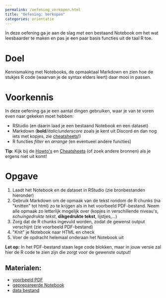 ```yaml
---
permalink: /oefening_verkopen.html
title: "Oefening: Verkopen"
categories: orientatie
---
```


In deze oefening ga je aan de slag met een bestaand Notebook om het wat leesbaarder te maken en pas je een paar basis functies uit de taal R toe.

# Doel
Kennismaking met Notebooks, de opmaaktaal Markdown en zien hoe de stukjes R code (waarvan je de syntax elders leert) daar mooi in passen.

# Voorkennis
In deze oefening ga je een aantal dingen gebruiken, waar je van te voren even naar gekeken moet hebben:
- RStudio (en daarin laad je een bestaand Notebook en een dataset)
- Markdown (**bold**/*italic*/_underscore_ zoals je kent uit Discord en dan nog iets met kopjes, zie [cheatsheets](index_cheatsheets)!)
- R functies *filter* en *arrange* (en eventueel andere functies)

**Tip**: Kijk bij de [Howto's](index_howtos) en [Cheatsheets](index_cheatsheets) (of zoek andere bronnen) als je ergens niet uit komt!

# Opgave
1. Laadt het Notebook en de dataset in RStudio (zie bronbestanden hieronder)
2. Gebruik Markdown om de opmaak van de tekst rondom de R chunks (na "knitten" tot html) zo te krijgen als in het voorbeeld PDF-bestand. Neem alle opmaak zo letterlijk mogelijk over (kopjes in verschillende niveau's, *schuingedrukte tekst*, **dikgedrukte tekst**, lijstjes,...)
3. Zorg dat de R chunks ingevuld worden, zodat de gewenst output verschijnt (zie voorbeeld PDF-bestand)
4. "Knit" je Notebook naar HTML en check
5. Voer de opdracht helemaal onderaan het Notebook uit   


**Let op:** In het PDF-bestand staan lege code blokken, maar in jouw versie zal hier de R code te zien zijn die zorgt voor de gewenste output!

## Materialen:
- [voorbeeld PDF](/assets/file/Dataset%20verkopen%20-%20Voorbeeld%20opdracht%20[jouw%20naam].pdf)
- [geprepareerde Notebook](assets/file/Dataset%20verkopen%20-%20Voorbeeld%20opdracht%20[jouw%20naam].Rmd)
- [data bestand](/assets/file/dataset_verkopen.xlsx)
